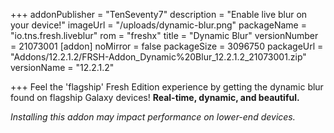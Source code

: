+++
addonPublisher = "TenSeventy7"
description = "Enable live blur on your device!"
imageUrl = "/uploads/dynamic-blur.png"
packageName = "io.tns.fresh.liveblur"
rom = "freshx"
title = "Dynamic Blur"
versionNumber = 21073001
[addon]
noMirror = false
packageSize = 3096750
packageUrl = "Addons/12.2.1.2/FRSH-Addon_Dynamic%20Blur_12.2.1.2_21073001.zip"
versionName = "12.2.1.2"

+++
Feel the 'flagship' Fresh Edition experience by getting the dynamic blur found on flagship Galaxy devices! **Real-time, dynamic, and beautiful.**

_Installing this addon may impact performance on lower-end devices._